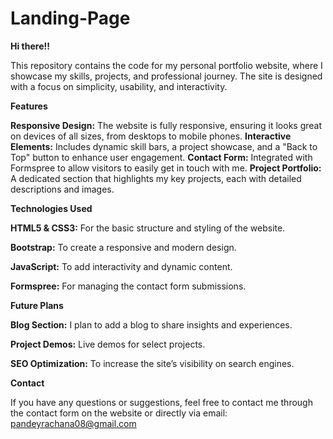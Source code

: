 # Landing-Page
**Hi there!!**

This repository contains the code for my personal portfolio website, where I showcase my skills, projects, and professional journey. The site is designed with a focus on simplicity, usability, and interactivity.

**Features**

**Responsive Design:** The website is fully responsive, ensuring it looks great on devices of all sizes, from desktops to mobile phones.
**Interactive Elements:** Includes dynamic skill bars, a project showcase, and a "Back to Top" button to enhance user engagement.
**Contact Form:** Integrated with Formspree to allow visitors to easily get in touch with me.
**Project Portfolio:** A dedicated section that highlights my key projects, each with detailed descriptions and images.

**Technologies Used**

**HTML5 & CSS3:** For the basic structure and styling of the website.

**Bootstrap:** To create a responsive and modern design.

**JavaScript:** To add interactivity and dynamic content.

**Formspree:** For managing the contact form submissions.

**Future Plans**

**Blog Section:** I plan to add a blog to share insights and experiences.

**Project Demos:** Live demos for select projects.

**SEO Optimization:** To increase the site’s visibility on search engines.

**Contact**

If you have any questions or suggestions, feel free to contact me through the contact form on the website or directly via email: pandeyrachana08@gmail.com
